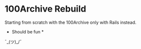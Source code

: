 # 100Archive Rebuild

Starting from scratch with the 100Archive only with Rails instead.

* Should be fun *

¯\_(ツ)_/¯
